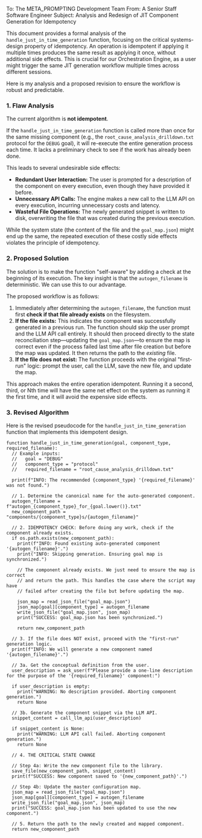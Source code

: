 To: The META_PROMPTING Development Team
From: A Senior Staff Software Engineer
Subject: Analysis and Redesign of JIT Component Generation for Idempotency

This document provides a formal analysis of the `handle_just_in_time_generation` function, focusing on the critical systems-design property of idempotency. An operation is idempotent if applying it multiple times produces the same result as applying it once, without additional side effects. This is crucial for our Orchestration Engine, as a user might trigger the same JIT generation workflow multiple times across different sessions.

Here is my analysis and a proposed revision to ensure the workflow is robust and predictable.

### 1. Flaw Analysis

The current algorithm is **not idempotent**.

If the `handle_just_in_time_generation` function is called more than once for the same missing component (e.g., the `root_cause_analysis_drilldown.txt` protocol for the `DEBUG` goal), it will re-execute the entire generation process each time. It lacks a preliminary check to see if the work has already been done.

This leads to several undesirable side effects:

- **Redundant User Interaction:** The user is prompted for a description of the component on every execution, even though they have provided it before.
- **Unnecessary API Calls:** The engine makes a new call to the LLM API on every execution, incurring unnecessary costs and latency.
- **Wasteful File Operations:** The newly generated snippet is written to disk, overwriting the file that was created during the previous execution.

While the system state (the content of the file and the `goal_map.json`) might end up the same, the repeated execution of these costly side effects violates the principle of idempotency.

### 2. Proposed Solution

The solution is to make the function "self-aware" by adding a check at the beginning of its execution. The key insight is that the `autogen_filename` is deterministic. We can use this to our advantage.

The proposed workflow is as follows:

1.  Immediately after determining the `autogen_filename`, the function must first **check if that file already exists** on the filesystem.
2.  **If the file exists:** This indicates the component was successfully generated in a previous run. The function should skip the user prompt and the LLM API call entirely. It should then proceed directly to the state reconciliation step—updating the `goal_map.json`—to ensure the map is correct even if the process failed last time after file creation but before the map was updated. It then returns the path to the _existing_ file.
3.  **If the file does not exist:** The function proceeds with the original "first-run" logic: prompt the user, call the LLM, save the new file, and update the map.

This approach makes the entire operation idempotent. Running it a second, third, or Nth time will have the same net effect on the system as running it the first time, and it will avoid the expensive side effects.

### 3. Revised Algorithm

Here is the revised pseudocode for the `handle_just_in_time_generation` function that implements this idempotent design.

```pseudocode
function handle_just_in_time_generation(goal, component_type, required_filename):
  // Example inputs:
  //   goal = "DEBUG"
  //   component_type = "protocol"
  //   required_filename = "root_cause_analysis_drilldown.txt"

  print(f"INFO: The recommended {component_type} '{required_filename}' was not found.")

  // 1. Determine the canonical name for the auto-generated component.
  autogen_filename = f"autogen_{component_type}_for_{goal.lower()}.txt"
  new_component_path = "components/{component_type}s/{autogen_filename}"

  // 2. IDEMPOTENCY CHECK: Before doing any work, check if the component already exists.
  if os.path.exists(new_component_path):
    print(f"INFO: Found existing auto-generated component '{autogen_filename}'.")
    print("INFO: Skipping generation. Ensuring goal map is synchronized.")

    // The component already exists. We just need to ensure the map is correct
    // and return the path. This handles the case where the script may have
    // failed after creating the file but before updating the map.

    json_map = read_json_file("goal_map.json")
    json_map[goal][component_type] = autogen_filename
    write_json_file("goal_map.json", json_map)
    print("SUCCESS: goal_map.json has been synchronized.")

    return new_component_path

  // 3. If the file does NOT exist, proceed with the "first-run" generation logic.
  print(f"INFO: We will generate a new component named '{autogen_filename}'.")

  // 3a. Get the conceptual definition from the user.
  user_description = ask_user(f"Please provide a one-line description for the purpose of the '{required_filename}' component:")

  if user_description is empty:
    print("WARNING: No description provided. Aborting component generation.")
    return None

  // 3b. Generate the component snippet via the LLM API.
  snippet_content = call_llm_api(user_description)

  if snippet_content is None:
    print("WARNING: LLM API call failed. Aborting component generation.")
    return None

  // 4. THE CRITICAL STATE CHANGE

  // Step 4a: Write the new component file to the library.
  save_file(new_component_path, snippet_content)
  print(f"SUCCESS: New component saved to '{new_component_path}'.")

  // Step 4b: Update the master configuration map.
  json_map = read_json_file("goal_map.json")
  json_map[goal][component_type] = autogen_filename
  write_json_file("goal_map.json", json_map)
  print("SUCCESS: goal_map.json has been updated to use the new component.")

  // 5. Return the path to the newly created and mapped component.
  return new_component_path
```
